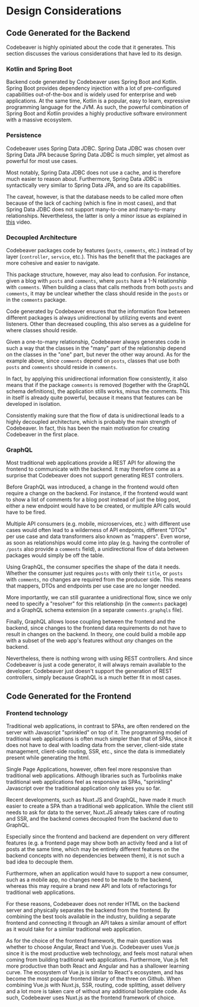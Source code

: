 # Design Considerations
## Code Generated for the Backend
Codebeaver is highly opiniated about the code that it generates.
This section discusses the various considerations that have led to its design.

### Kotlin and Spring Boot
Backend code generated by Codebeaver uses 
Spring Boot and Kotlin. Spring Boot provides dependency injection with
a lot of pre-configured capabilities out-of-the-box
and is widely used for enterprise and web applications.
At the same time, Kotlin is a popular, easy to learn,
expressive programming language for the JVM.
As such, the powerful combination of Spring Boot and Kotlin provides
a highly productive software environment with a massive ecosystem.

### Persistence
Codebeaver uses Spring Data JDBC. Spring Data JDBC was chosen over Spring
Data JPA because Spring Data JDBC is much simpler, yet almost as
powerful for most use cases.

Most notably, Spring Data JDBC does not use a cache, and is therefore much
easier to reason about.
Furthermore, Spring Data JDBC is syntactically very similar to Spring Data JPA, and
so are its capabilities.

The caveat, however, is that the database needs to be called more often because
of the lack of caching (which is fine in most cases), and that Spring Data JDBC
does not support many-to-one and many-to-many relationships.
Nevertheless, the latter is only a minor issue as explained in
[this](https://www.youtube.com/watch?v=AnIouYdwxo0) video.

### Decoupled Architecture
Codebeaver packages code by features (`posts`, `comments`, etc.)
instead of by layer (`controller`, `service`, etc.). This has the 
benefit that the packages are more cohesive and easier to navigate.

This package structure, however, may also lead to confusion. For instance,
given a blog with `posts` and `comments`, where `posts` have a 1-N
relationship with `comments`.
When building a class that calls methods from both `posts` and `comments`,
it may be unclear whether the class should reside in the `posts` or in
the `comments` package.

Code generated by Codebeaver ensures that the information flow
between different packages is always unidirectional by utilizing
events and event listeners. Other than decreased coupling,
this also serves as a guideline for where classes should reside.

Given a one-to-many relationship,
Codebeaver always generates code in such a way that the classes
in the "many" part of the relationship depend on the classes
in the "one" part, but never the other way around.
As for the example above, since `comments` depend on `posts`,
classes that use both `posts` and `comments` should reside in `comments`.

In fact, by applying this unidirectional information flow consistently,
it also means that if the package `comments` is removed (together
with the GraphQL schema definitions), the application stills works,
minus the comments. This in itself is already quite powerful, because
it means that features can be developed in isolation.

Consistently making sure that the flow of data is
unidirectional leads to a highly decoupled architecture, which is probably
the main strength of Codebeaver. In fact, this has been the main
motivation for creating Codebeaver in the first place.

### GraphQL
Most traditional web applications provide a REST API for allowing the
frontend to communicate with the backend. It may therefore come as a
surprise that Codebeaver does not support generating REST controllers.

Before GraphQL was introduced, a change in the frontend would often
require a change on the backend. For instance, if the frontend
would want to show a list of comments for a blog post instead of
just the blog post, either a new endpoint would have to be created,
or multiple API calls would have to be fired.

Multiple API consumers (e.g. mobile, microservices, etc.) with
different use cases would often lead to a wilderness of API endpoints,
different "DTOs" per use case and data transformers also known as "mappers". 
Even worse, as soon as relationships would come into play (e.g. having
the controller of `/posts` also provide a `comments` field),
a unidirectional flow of data between packages would simply be off the table.

Using GraphQL, the consumer specifies the shape of the data it needs.
Whether the consumer just requires
`posts` with only their `title`, or `posts` with `comments`, no changes are
required from the producer side. This means that mappers, DTOs and
endpoints per use case are no longer needed. 

More importantly, we can still guarantee a unidirectional flow,
since we only need to specify a "resolver" for this relationship (in the
`comments` package) and a GraphQL schema extension (in a separate
`comments.graphqls` file).

Finally, GraphQL allows loose coupling between the frontend and the backend,
since changes to the frontend data requirements do not have
to result in changes on the backend. In theory, one could build
a mobile app with a subset of the web app's features without
*any* changes on the backend.

Nevertheless, there is nothing wrong with using REST controllers.
And since Codebeaver is just a code generator, it will always
remain available to the developer. Codebeaver just
doesn't support the generation of REST controllers, simply because
GraphQL is a much better fit in most cases.

[comment]: <> (TODO... Foreign Key constraints, testing easier, Aggregates are separate, isolated concepts.)

## Code Generated for the Frontend
### Frontend technology
Traditional web applications, in contrast to SPAs, are often rendered on the
server with Javascript "sprinkled" on top of it.
The programming model of traditional web applications is often much
simpler than that of SPAs, since it does not have to deal with loading data from the
server, client-side state management, client-side routing, SSR, etc.,
since the data is immediately present while generating the html.

Single Page Applications, however, often feel more responsive than traditional
web applications. Although libraries such as Turbolinks make traditional
web applications feel as responsive as SPAs, "sprinkling" Javascript
over the traditional application only takes you so far.

Recent developments, such as Nuxt.JS and GraphQL, have made it much easier to
create a SPA than a traditional web application.
While the client still needs to ask for data to the server, Nuxt.JS already
takes care of routing and SSR, and the backend comes decoupled from
the backend due to GraphQL.

Especially since the frontend and backend are dependent on very different
features (e.g. a frontend page may show both an activity feed and a list of posts at the same time,
which may be entirely different features on the backend concepts with no dependencies between them),
it is not such a bad idea to decouple them.

Furthermore, when an application would have to support a new consumer, such
as a mobile app, no changes need to be made to the backend, whereas
this may require a brand new API and lots of refactorings for traditional web applications.

For these reasons, Codebeaver does not render HTML on the backend server and physically
separates the backend from the frontend. By combining the best tools available
in the industry, building a separate frontend and connecting it through an API
takes a similar amount of effort as it would take for a similar traditional web application. 

As for the choice of the frontend framework, the main question was whether to choose
Angular, React and Vue.js. Codebeaver uses Vue.js since it is the most productive
web technology, and feels most natural when coming from building traditional web applications.
Furthermore, Vue.js felt more productive than both React and Angular and has a shallower
learning curve. The ecosystem of Vue.js is similar to React's ecosystem, and has
become the most popular frontend library of the three on Github.
When combining Vue.js with Nuxt.js, SSR, routing, code splitting, asset delivery and a lot more
is taken care of without any additional boilerplate code. As such, Codebeaver
uses Nuxt.js as the frontend framework of choice.
